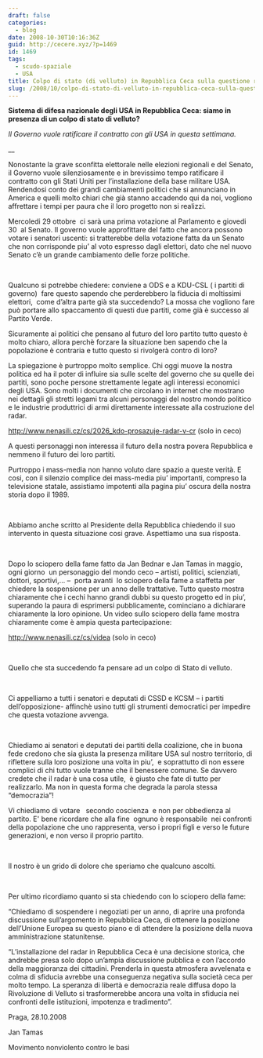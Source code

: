 ```yaml
---
draft: false
categories:
  - blog
date: 2008-10-30T10:16:36Z
guid: http://cecere.xyz/?p=1469
id: 1469
tags:
  - scudo-spaziale
  - USA
title: Colpo di stato (di velluto) in Repubblica Ceca sulla questione radar?
slug: /2008/10/colpo-di-stato-di-velluto-in-repubblica-ceca-sulla-questione-radar/
---
```


**Sistema di difesa nazionale degli USA in Repubblica Ceca: siamo in presenza di un colpo di stato di velluto?**

_Il Governo vuole ratificare il contratto con gli USA in questa settimana._

__

Nonostante la grave sconfitta elettorale nelle elezioni regionali e del Senato, il Governo vuole silenziosamente e in brevissimo tempo ratificare il contratto con gli Stati Uniti per l’installazione della base militare USA. Rendendosi conto dei grandi cambiamenti politici che si annunciano in America e quelli molto chiari che già stanno accadendo qui da noi, vogliono affrettare i tempi per paura che il loro progetto non si realizzi.

Mercoledi 29 ottobre  ci sarà una prima votazione al Parlamento e giovedi 30  al Senato. Il governo vuole approfittare del fatto che ancora possono votare i senatori uscenti: si tratterebbe della votazione fatta da un Senato che non corrisponde piu’ al voto espresso dagli elettori, dato che nel nuovo Senato c’è un grande cambiamento delle forze politiche.

 

Qualcuno si potrebbe chiedere: conviene a ODS e a KDU-CSL ( i partiti di governo)  fare questo sapendo che perderebbero la fiducia di moltissimi elettori,  come d’altra parte già sta succedendo? La mossa che vogliono fare può portare allo spaccamento di questi due partiti, come già è successo al Partito Verde.

Sicuramente ai politici che pensano al futuro del loro partito tutto questo è molto chiaro, allora perchè forzare la situazione ben sapendo che la popolazione è contraria e tutto questo si rivolgerà contro di loro?

La spiegazione è purtroppo molto semplice. Chi oggi muove la nostra politica ed ha il poter di influire sia sulle scelte del governo che su quelle dei partiti, sono poche persone strettamente legate agli interessi economici degli USA. Sono molti i documenti che circolano in internet che mostrano nei dettagli gli stretti legami tra alcuni personaggi del nostro mondo politico e le industrie produttrici di armi direttamente interessate alla costruzione del radar.

<span><a href="http://www.nenasili.cz/cs/2026_kdo-prosazuje-radar-v-cr">http://www.nenasili.cz/cs/2026_kdo-prosazuje-radar-v-cr</a></span> (solo in ceco)

A questi personaggi non interessa il futuro della nostra povera Repubblica e nemmeno il futuro dei loro partiti.

Purtroppo i mass-media non hanno voluto dare spazio a queste verità. E cosi, con il silenzio complice dei mass-media piu’ importanti, compreso la televisione statale, assistiamo impotenti alla pagina piu’ oscura della nostra storia dopo il 1989.

 

Abbiamo anche scritto al Presidente della Repubblica chiedendo il suo intervento in questa situazione cosi grave. Aspettiamo una sua risposta.

 

Dopo lo sciopero della fame fatto da Jan Bednar e Jan Tamas in maggio, ogni giorno  un personaggio del mondo ceco – artisti, politici, scienziati, dottori, sportivi,… –  porta avanti  lo sciopero della fame a staffetta per chiedere la sospensione per un anno delle trattative. Tutto questo mostra chiaramente che i cechi hanno grandi dubbi su questo progetto ed in piu’, superando la paura di esprimersi pubblicamente, cominciano a dichiarare chiaramente la loro opinione. Un video sullo sciopero della fame mostra chiaramente come è ampia questa partecipazione:

<span><a href="http://www.nenasili.cz/cs/videa">http://www.nenasili.cz/cs/videa</a></span> (solo in ceco)

 

Quello che sta succedendo fa pensare ad un colpo di Stato di velluto.

 

Ci appelliamo a tutti i senatori e deputati di CSSD e KCSM – i partiti dell’opposizione- affinchè usino tutti gli strumenti democratici per impedire che questa votazione avvenga.

 

Chiediamo ai senatori e deputati dei partiti della coalizione, che in buona fede credono che sia giusta la presenza militare USA sul nostro territorio, di riflettere sulla loro posizione una volta in piu’,  e soprattutto di non essere complici di chi tutto vuole tranne che il benessere comune. Se davvero credete che il radar è una cosa utile,  è giusto che fate di tutto per realizzarlo. Ma non in questa forma che degrada la parola stessa “democrazia”!

Vi chiediamo di votare   secondo coscienza  e non per obbedienza al partito. E' bene ricordare che alla fine  ognuno è responsabile  nei confronti della popolazione che uno rappresenta, verso i propri figli e verso le future generazioni, e non verso il proprio partito.

 

Il nostro è un grido di dolore che speriamo che qualcuno ascolti.

 

Per ultimo ricordiamo quanto si sta chiedendo con lo sciopero della fame:

“Chiediamo di sospendere i negoziati per un anno, di aprire una profonda discussione sull’argomento in Repubblica Ceca, di ottenere la posizione dell’Unione Europea su questo piano e di attendere la posizione della nuova amministrazione statunitense.

“L’installazione del radar in Repubblica Ceca è una decisione storica, che andrebbe presa solo dopo un’ampia discussione pubblica e con l’accordo della maggioranza dei cittadini. Prenderla in questa atmosfera avvelenata e colma di sfiducia avrebbe una conseguenza negativa sulla società ceca per molto tempo. La speranza di libertà e democrazia reale diffusa dopo la Rivoluzione di Velluto si trasformerebbe ancora una volta in sfiducia nei confronti delle istituzioni, impotenza e tradimento”.

Praga, 28.10.2008

Jan Tamas
  
Movimento nonviolento contro le basi